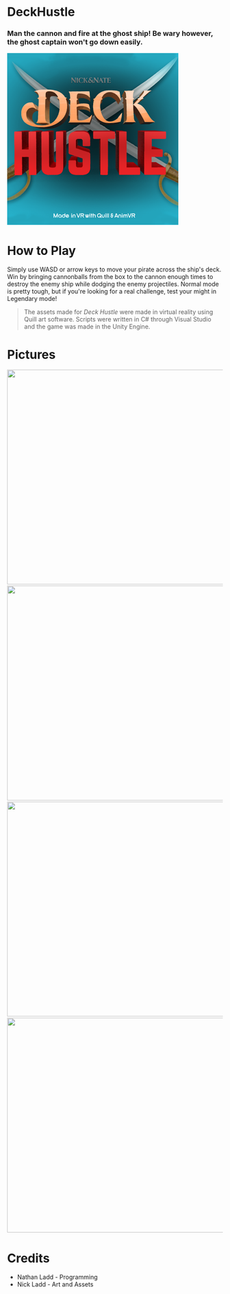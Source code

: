 # DeckHustle

### Man the cannon and fire at the ghost ship! Be wary however, the ghost captain won't go down easily.

<img src="Images/Cover.png" width="400px" height="400px">

# How to Play
Simply use WASD or arrow keys to move your pirate across the ship's deck. Win by bringing cannonballs from the box to the cannon enough times to destroy the enemy ship while dodging the enemy projectiles. Normal mode is pretty tough, but if you're looking for a real challenge, test your might in Legendary mode!

> The assets made for *Deck Hustle*
> were made in virtual reality using Quill
> art software. Scripts were written in
> C# through Visual Studio and the game
> was made in the Unity Engine.

# Pictures
<img src="Images/DH_1.PNG" width="900px" height="500px">
<img src="Images/DH_2.PNG" width="900px" height="500px">
<img src="Images/DH_3.PNG" width="900px" height="500px">
<img src="Images/DH_4.PNG" width="900px" height="500px">

# Credits
- Nathan Ladd - Programming
- Nick Ladd - Art and Assets
